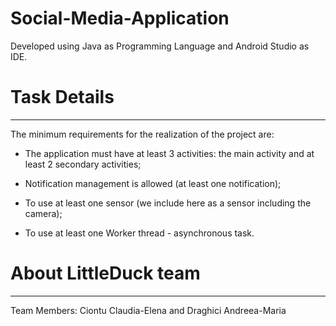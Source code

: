 # Social-Media-Application
Developed using Java as Programming Language and Android Studio as IDE.


# Task Details
-----------------
The minimum requirements for the realization of the project are:

- The application must have at least 3 activities: the main activity and at least 2 secondary activities;

- Notification management is allowed (at least one notification);

- To use at least one sensor (we include here as a sensor including the camera);

- To use at least one Worker thread - asynchronous task.


# About LittleDuck team
---------------------------
Team Members: Ciontu Claudia-Elena and Draghici Andreea-Maria

